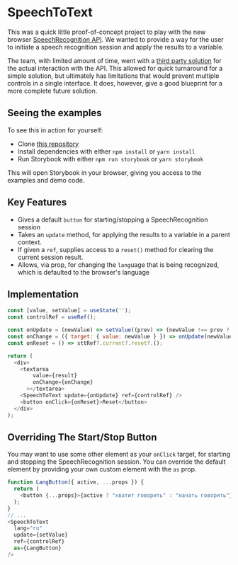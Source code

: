 # SpeechToText

This was a quick little proof-of-concept project to play with the new browser [SpeechRecognition API](https://developer.mozilla.org/en-US/docs/Web/API/SpeechRecognition). We wanted to provide a way for the user to initiate a speech recognition session and apply the results to a variable.

The team, with limited amount of time, went with a [third party solution](https://github.com/JamesBrill/react-speech-recognition) for the actual interaction with the API. This allowed for quick turnaround for a simple solution, but ultimately has limitations that would prevent multiple controls in a single interface. It does, however, give a good blueprint for a more complete future solution.

## Seeing the examples

To see this in action for yourself:

* Clone [this repository](https://github.com/cutterbl/speechtotext)
* Install dependencies with either `npm install` or `yarn install`
* Run Storybook with either `npm run storybook` or `yarn storybook`

This will open Storybook in your browser, giving you access to the examples and demo code.

## Key Features

* Gives a default `button` for starting/stopping a SpeechRecognition session
* Takes an `update` method, for applying the results to a variable in a parent context.
* If given a `ref`, supplies access to a `reset()` method for clearing the current session result.
* Allows, via prop, for changing the `lang`uage that is being recognized, which is defaulted to the browser's language

## Implementation

```js
const [value, setValue] = useState('');
const controlRef = useRef();

const onUpdate = (newValue) => setValue((prev) => (newValue !== prev ? newValue : prev));
const onChange = ({ target: { value: newValue } }) => onUpdate(newValue);
const onReset = () => sttRef?.current?.reset?.();

return (
  <div>
    <textarea
        value={result}
        onChange={onChange}
      ></textarea>
    <SpeechToText update={onUpdate} ref={controlRef} />
    <button onClick={onReset}>Reset</button>
  </div>
);
```

## Overriding The Start/Stop Button

You may want to use some other element as your `onClick` target, for starting and stopping the SpeechRecognition session. You can override the default element by providing your own custom element with the `as` prop.

```js
function LangButton({ active, ...props }) {
  return (
    <button {...props}>{active ? "хватит говорить" : "начать говорить"}</button>
  );
}
// ...
<SpeechToText
  lang="ru"
  update={setValue}
  ref={controlRef}
  as={LangButton}
/>
```